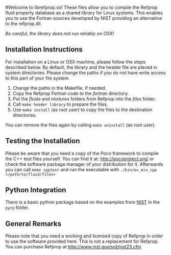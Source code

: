 
#Welcome to librefprop.so!
These files allow you to compile the Refprop fluid property database as a shared library for Linux systems. This enables you to use the Fortran sources developed by NIST providing an alternative to the refprop.dll. 

*Be careful, the library does not run reliably on OSX!*

## Installation Instructions
For installation on a Linux or OSX machine, please follow the steps described below. By default, the library and the header file are placed in system directories. Please change the paths if you do not have write access to this part of your file system. 

1.  Change the paths in the Makefile, if needed.
2.  Copy the Refprop Fortran code to the *fortran* directory.
3.  Put the *fluids* and *mixtures* folders from Refprop into the *files* folder.
4.  Call `make header library` to prepare the files. 
5.  Use `make install` (as root user) to copy the files to the destination directories.

You can remove the files again by calling `make uninstall` (as root user). 

## Testing the Installation
Please be aware that you need a copy of the *Poco* framework to compile the C++ test files yourself. You can find it at: http://pocoproject.org/ or check the software package manager of your distribution for it. Afterwards you can call `make cpptest` and run the executable with `./bin/ex_mix_cpp </path/to/fluid/files>`

## Python Integration
There is a basic python package based on the examples from
[NIST](http://www.boulder.nist.gov/div838/theory/refprop/Frequently_asked_questions.htm#PythonApplications "NIST homepage")
in the `pyrp` folder. 

## General Remarks
Please note that you need a working and licensed copy of Refprop in order to use the software provided here. This is not a replacement for Refprop. You can purchase Refprop at http://www.nist.gov/srd/nist23.cfm
